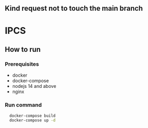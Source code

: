 ## Kind request not to touch the main branch
# IPCS

## How to run

### Prerequisites
  * docker
  * docker-compose
  * nodejs 14 and above
  * nginx 

### Run command

```bash
  docker-compose build
  docker-compose up -d
```